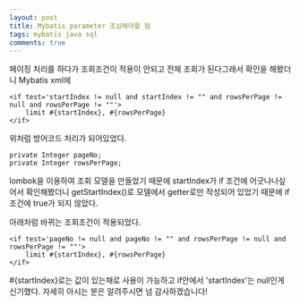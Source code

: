 ```yaml
---
layout: post
title: Mybatis parameter 조심해야할 점
tags: mybatis java sql
comments: true
---
```


페이징 처리를 하다가 조회조건이 적용이 안되고 전체 조회가 된다그래서 확인을 해봤더니 Mybatis xml에 
```
<if test='startIndex != null and startIndex != "" and rowsPerPage != null and rowsPerPage != ""'>
    limit #{startIndex}, #{rowsPerPage}
</if>
```
위처럼 방어코드 처리가 되어있었다.
```
private Integer pageNo;
private Integer rowsPerPage;
```
lombok을 이용하여 조회 모델을 만들었기 때문에 startIndex가 if 조건에 어긋나나싶어서 확인해봤더니 getStartIndex()로 모델에서 getter로만 작성되어 있었기 때문에 if조건에 true가 되지 않았다.


아래처럼 바뀌는 조회조건이 적용되었다.
```
<if test='pageNo != null and pageNo != "" and rowsPerPage != null and rowsPerPage != ""'>
    limit #{startIndex}, #{rowsPerPage}
</if>
```

#{startIndex}로는 값이 있는채로 사용이 가능하고 if안에서 'startIndex'는 null인게 신기했다.
자세히 아시는 분은 알려주시면 넘 감사하겠습니다!